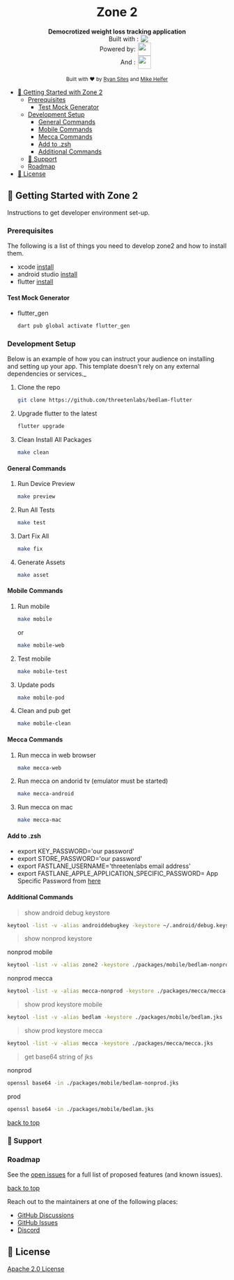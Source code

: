 <h1 align="center">Zone 2</h1>

<a name="readme-top"></a>

<div align="center">
  <strong>Democrotized weight loss tracking application</strong>
  <br />
  <div style="display: flex; justify-content: center; align-items: center;">
    <span style="width: 120px; text-align: right;">Built with :</span>
    <img src="https://img.shields.io/badge/Flutter-%2302569B.svg?style=for-the-badge&logo=Flutter&logoColor=white" style="margin-left: 5px;" />
  </div>
  <div style="display: flex; justify-content: center; align-items: center;">
    <span style="width: 120px; text-align: right;">Powered by:</span>
    <img width="30" src="https://lh3.googleusercontent.com/F_PEyEw8W6BPzpIj8MlmIZFgW5HqfdFqIxCB3_RDiamJA3hNg7GDJ6YZThPngXXz5nOXWlCcoUuAUaZF1ZbkX6TEUtGCZMWh0YQRcgX20rSf2E_04OMB=e30" style="margin-left: 5px;" />
  </div>
  <div style="display: flex; justify-content: center; align-items: center;">
    <span style="width: 120px; text-align: right;">And :</span>
    <img width="30" src="https://developer.apple.com/assets/elements/icons/healthkit/healthkit-96x96_2x.png" style="margin-left: 5px;" />
  </div>
</div>

<br />

<div align="center">
  <sub>Built with ❤︎ by
  <a href="https://www.linkedin.com/in/ryansites/">Ryan Sites</a> and
  <a href="https://www.linkedin.com/in/michael-helfer/">
    Mike Helfer
  </a>
</div>

<!-- vscode-markdown-toc -->

- [🚀 Getting Started with Zone 2](#GettingStartedwithZone2)
  - [Prerequisites](#Prerequisites)
    - [Test Mock Generator](#TestMockGenerator)
  - [Development Setup](#DevelopmentSetup)
    - [General Commands](#GeneralCommands)
    - [Mobile Commands](#MobileCommands)
    - [Mecca Commands](#MeccaCommands)
    - [Add to .zsh](#Addto.zsh)
    - [Additional Commands](#AdditionalCommands)
  - [💫 Support](#Support)
  - [Roadmap](#Roadmap)
- [📌 License](#License)

<!-- vscode-markdown-toc-config
	numbering=false
	autoSave=true
	/vscode-markdown-toc-config -->
<!-- /vscode-markdown-toc -->

<!-- GETTING STARTED -->

## <a name='GettingStartedwithZone2'></a>🚀 Getting Started with Zone 2

Instructions to get developer environment set-up.

### <a name='Prerequisites'></a>Prerequisites

The following is a list of things you need to develop zone2 and how to install them.

- xcode [install](https://developer.apple.com/xcode/)
- android studio [install](https://developer.android.com/studio)
- flutter [install](https://docs.flutter.dev/get-started/install/macos)

#### <a name='TestMockGenerator'></a>Test Mock Generator

- flutter_gen

  ```sh
  dart pub global activate flutter_gen
  ```

### <a name='DevelopmentSetup'></a>Development Setup

Below is an example of how you can instruct your audience on installing and setting up your app. This template doesn't rely on any external dependencies or services.\_

1. Clone the repo

   ```sh
   git clone https://github.com/threetenlabs/bedlam-flutter
   ```

1. Upgrade flutter to the latest

   ```sh
   flutter upgrade
   ```

1. Clean Install All Packages

   ```sh
   make clean
   ```

#### <a name='GeneralCommands'></a>General Commands

1. Run Device Preview

   ```sh
   make preview
   ```

1. Run All Tests

   ```sh
   make test
   ```

1. Dart Fix All

   ```sh
   make fix
   ```

1. Generate Assets

   ```sh
   make asset
   ```

#### <a name='MobileCommands'></a>Mobile Commands

1. Run mobile

   ```sh
   make mobile
   ```

   or

   ```sh
   make mobile-web
   ```

1. Test mobile

   ```sh
   make mobile-test
   ```

1. Update pods

   ```sh
   make mobile-pod
   ```

1. Clean and pub get

   ```sh
   make mobile-clean
   ```

#### <a name='MeccaCommands'></a>Mecca Commands

1. Run mecca in web browser

   ```sh
   make mecca-web
   ```

1. Run mecca on andorid tv (emulator must be started)

   ```sh
   make mecca-android
   ```

1. Run mecca on mac

   ```sh
   make mecca-mac
   ```

#### <a name='Addto.zsh'></a>Add to .zsh

- export KEY_PASSWORD='our password'
- export STORE_PASSWORD='our password'
- export FASTLANE_USERNAME='threetenlabs email address'
- export FASTLANE_APPLE_APPLICATION_SPECIFIC_PASSWORD= App Specific Password from [here](https://appleid.apple.com/account/manage)

#### <a name='AdditionalCommands'></a>Additional Commands

> show android debug keystore

```sh
keytool -list -v -alias androiddebugkey -keystore ~/.android/debug.keystore
```

> show nonprod keystore

nonprod mobile

```sh
keytool -list -v -alias zone2 -keystore ./packages/mobile/bedlam-nonprod.jks
```

nonprod mecca

```sh
keytool -list -v -alias mecca-nonprod -keystore ./packages/mecca/mecca-nonprod.jks
```

> show prod keystore mobile

```sh
keytool -list -v -alias bedlam -keystore ./packages/mobile/bedlam.jks
```

> show prod keystore mecca

```sh
keytool -list -v -alias mecca -keystore ./packages/mecca/mecca.jks
```

> get base64 string of jks

nonprod

```sh
openssl base64 -in ./packages/mobile/bedlam-nonprod.jks
```

prod

```sh
openssl base64 -in ./packages/mobile/bedlam.jks
```

[back to top](#readme-top)

### <a name='Support'></a>💫 Support

<!-- SUPPORT -->

### <a name='Roadmap'></a>Roadmap

<!-- ROADMAP -->

See the [open issues](https://github.com/orgs/threetenlabs/projects/2/views/1) for a full list of proposed features (and known issues).

[back to top](#readme-top)

Reach out to the maintainers at one of the following places:

- [GitHub Discussions](https://github.com/boxyhq/jackson/discussions)
- [GitHub Issues](https://github.com/boxyhq/jackson/issues)
- [Discord](https://discord.gg/uyb7pYt4Pa)

## <a name='License'></a>📌 License

[Apache 2.0 License](https://github.com/boxyhq/jackson/blob/main/LICENSE)
